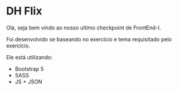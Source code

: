 # DH Flix

Olá, seja bem vindo ao nosso ultimo checkpoint de FrontEnd-I.

Foi desenvolvido se baseando no exercício e tema requisitado pelo exercício.

Ele está utilizando:
- Bootstrap 5
- SASS
- JS + JSON